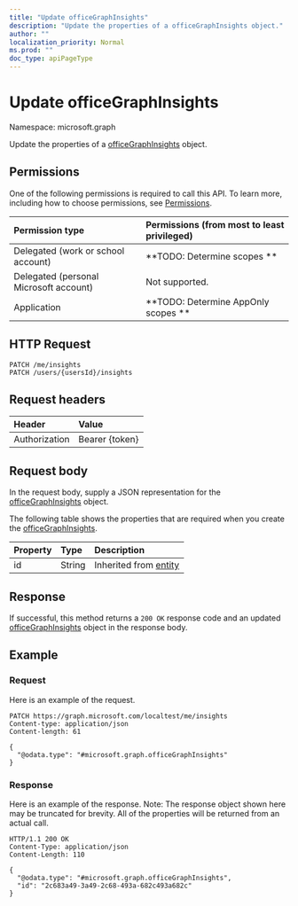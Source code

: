 ```yaml
---
title: "Update officeGraphInsights"
description: "Update the properties of a officeGraphInsights object."
author: ""
localization_priority: Normal
ms.prod: ""
doc_type: apiPageType
---
```


# Update officeGraphInsights

Namespace: microsoft.graph

Update the properties of a [officeGraphInsights](../resources/officegraphinsights.md) object.

## Permissions
One of the following permissions is required to call this API. To learn more, including how to choose permissions, see [Permissions](/concepts/permissions-reference.md).

|Permission type|Permissions (from most to least privileged)|
|:---|:---|
|Delegated (work or school account)|**TODO: Determine scopes **|
|Delegated (personal Microsoft account)|Not supported.|
|Application|**TODO: Determine AppOnly scopes **|

## HTTP Request
<!-- {
  "blockType": "ignored"
}
-->
``` http
PATCH /me/insights
PATCH /users/{usersId}/insights
```

## Request headers
|Header|Value|
|:---|:---|
|Authorization|Bearer {token}|

## Request body
In the request body, supply a JSON representation for the [officeGraphInsights](../resources/officegraphinsights.md) object.

The following table shows the properties that are required when you create the [officeGraphInsights](../resources/officegraphinsights.md).

|Property|Type|Description|
|:---|:---|:---|
|id|String| Inherited from [entity](../resources/entity.md)|



## Response
If successful, this method returns a `200 OK` response code and an updated [officeGraphInsights](../resources/officegraphinsights.md) object in the response body.

## Example

### Request
Here is an example of the request.
<!-- {
  "blockType": "request",
  "name": "update_officegraphinsights"
}
-->
``` http
PATCH https://graph.microsoft.com/localtest/me/insights
Content-type: application/json
Content-length: 61

{
  "@odata.type": "#microsoft.graph.officeGraphInsights"
}
```

### Response
Here is an example of the response. Note: The response object shown here may be truncated for brevity. All of the properties will be returned from an actual call.
<!-- {
  "blockType": "response",
  "truncated": true
}
-->
``` http
HTTP/1.1 200 OK
Content-Type: application/json
Content-Length: 110

{
  "@odata.type": "#microsoft.graph.officeGraphInsights",
  "id": "2c683a49-3a49-2c68-493a-682c493a682c"
}
```

